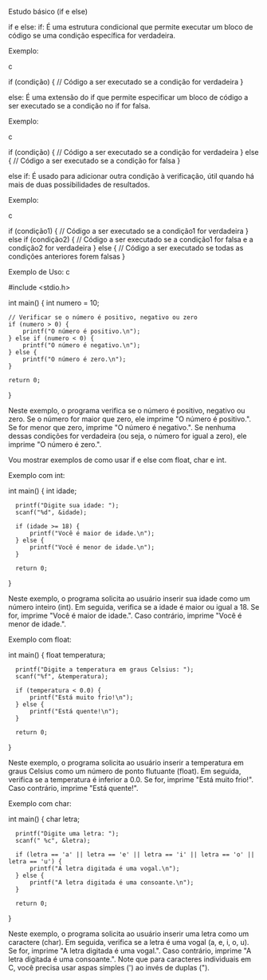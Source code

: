 Estudo básico (if e else)

if e else:
if: É uma estrutura condicional que permite executar um bloco de código se uma condição específica for verdadeira.

Exemplo:

c


if (condição) {
    // Código a ser executado se a condição for verdadeira
}

else: É uma extensão do if que permite especificar um bloco de código a ser executado se a condição no if for falsa.


Exemplo:

c

if (condição) {
    // Código a ser executado se a condição for verdadeira
} else {
    // Código a ser executado se a condição for falsa
}


else if: É usado para adicionar outra condição à verificação, útil quando há mais de duas possibilidades de resultados.

Exemplo:

c

if (condição1) {
    // Código a ser executado se a condição1 for verdadeira
} else if (condição2) {
    // Código a ser executado se a condição1 for falsa e a condição2 for verdadeira
} else {
    // Código a ser executado se todas as condições anteriores forem falsas
}


Exemplo de Uso:
c

#include <stdio.h>

int main() {
    int numero = 10;

    // Verificar se o número é positivo, negativo ou zero
    if (numero > 0) {
        printf("O número é positivo.\n");
    } else if (numero < 0) {
        printf("O número é negativo.\n");
    } else {
        printf("O número é zero.\n");
    }

    return 0;
}


Neste exemplo, o programa verifica se o número é positivo, negativo ou zero. Se o número for maior que zero, ele imprime "O número é positivo.". Se for menor que zero, imprime "O número é negativo.". Se nenhuma dessas condições for verdadeira (ou seja, o número for igual a zero), ele imprime "O número é zero.".


Vou mostrar exemplos de como usar if e else com float, char e int.

  Exemplo com int:
  

  int main() {
      int idade;

      printf("Digite sua idade: ");
      scanf("%d", &idade);

      if (idade >= 18) {
          printf("Você é maior de idade.\n");
      } else {
          printf("Você é menor de idade.\n");
      }

      return 0;
  }

  
  Neste exemplo, o programa solicita ao usuário inserir sua idade como um número inteiro (int). Em seguida, verifica se a idade é maior ou igual a 18. Se for, imprime "Você é maior de idade.". Caso contrário, imprime "Você é menor de idade.".

  Exemplo com float:


  int main() {
      float temperatura;

      printf("Digite a temperatura em graus Celsius: ");
      scanf("%f", &temperatura);

      if (temperatura < 0.0) {
          printf("Está muito frio!\n");
      } else {
          printf("Está quente!\n");
      }

      return 0;
  }

  
  Neste exemplo, o programa solicita ao usuário inserir a temperatura em graus Celsius como um número de ponto flutuante (float). Em seguida, verifica se a temperatura é inferior a 0.0. Se for, imprime "Está muito frio!". Caso contrário, imprime "Está quente!".

  Exemplo com char:


  int main() {
      char letra;

      printf("Digite uma letra: ");
      scanf(" %c", &letra);

      if (letra == 'a' || letra == 'e' || letra == 'i' || letra == 'o' || letra == 'u') {
          printf("A letra digitada é uma vogal.\n");
      } else {
          printf("A letra digitada é uma consoante.\n");
      }

      return 0;
  }

  
  Neste exemplo, o programa solicita ao usuário inserir uma letra como um caractere (char). Em seguida, verifica se a letra é uma vogal (a, e, i, o, u). Se for, imprime "A letra digitada é uma vogal.". Caso contrário, imprime "A letra digitada é uma consoante.". Note que para caracteres individuais em C, você precisa usar aspas simples (') ao invés de duplas (").
